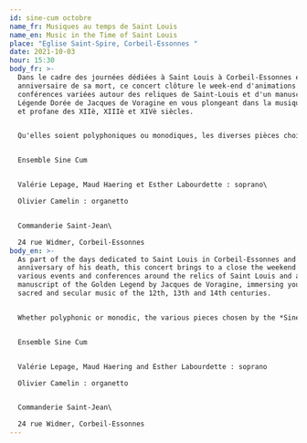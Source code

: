 ```yaml
---
id: sine-cum octobre
name_fr: Musiques au temps de Saint Louis
name_en: Music in the Time of Saint Louis
place: "Eglise Saint-Spire, Corbeil-Essonnes "
date: 2021-10-03
hour: 15:30
body_fr: >-
  Dans le cadre des journées dédiées à Saint Louis à Corbeil-Essonnes et du 750è
  anniversaire de sa mort, ce concert clôture le week-end d'animations et de
  conférences variées autour des reliques de Saint-Louis et d'un manuscrit de la
  Légende Dorée de Jacques de Voragine en vous plongeant dans la musique sacrée
  et profane des XIIè, XIIIè et XIVè siècles. 


  Qu'elles soient polyphoniques ou monodiques, les diverses pièces choisies par l'ensemble *Sine Cum* vous feront voyager au temps des Croisades, et également à Paris avec les motets composés sur l'un des tubes médiévaux "Flos fillius" issu du Stirps Jesse composé par Fulbert de Chartres. Laissant la part belle aux femmes compositrices (Hildegard von Bingen, Blanche de Castille) ou louées pour leur douceur et leur bonté (Machaut, Thibaut de Champagne), le concert se terminera par l'inauguration d'un Jardin médiéval en l'honneur de Alice de Bergère, généreuse donatrice du XIIè siècle sans qui la commanderie Saint-Jean de Corbeil n'aurait pas vu le jour. 


  Ensemble Sine Cum


  Valérie Lepage, Maud Haering et Esther Labourdette : soprano\

  Olivier Camelin : organetto 


  Commanderie Saint-Jean\

  24 rue Widmer, Corbeil-Essonnes
body_en: >-
  As part of the days dedicated to Saint Louis in Corbeil-Essonnes and the 750th
  anniversary of his death, this concert brings to a close the weekend of
  various events and conferences around the relics of Saint Louis and a
  manuscript of the Golden Legend by Jacques de Voragine, immersing you in the
  sacred and secular music of the 12th, 13th and 14th centuries. 


  Whether polyphonic or monodic, the various pieces chosen by the *Sine Cum* ensemble will take you on a journey to the time of the Crusades, and also to Paris with the motets composed on one of the medieval hits "Flos fillius" from the Stirps Jesse composed by Fulbert de Chartres. The concert will end with the inauguration of a medieval garden in honour of Alice de Bergère, a generous 12th century donor without whom the Saint-Jean de Corbeil commandery would not have been created. The women composers (Hildegard von Bingen, Blanche de Castille) and those praised for their gentleness and goodness (Machaut, Thibaut de Champagne) will be given pride of place. 


  Ensemble Sine Cum


  Valérie Lepage, Maud Haering and Esther Labourdette : soprano

  Olivier Camelin : organetto 


  Commanderie Saint-Jean\

  24 rue Widmer, Corbeil-Essonnes
---
```

